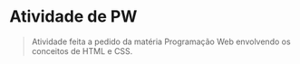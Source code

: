 # Atividade de PW
>Atividade  feita a pedido da matéria Programação Web envolvendo os conceitos de HTML e CSS.
